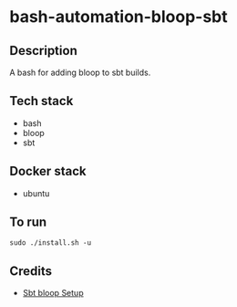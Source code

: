 # bash-automation-bloop-sbt

## Description
A bash for adding bloop to sbt builds.

## Tech stack
- bash
- bloop
- sbt

## Docker stack
- ubuntu

## To run
`sudo ./install.sh -u`

## Credits
- [Sbt bloop Setup](https://scalacenter.github.io/bloop/docs/build-tools/sbt)
